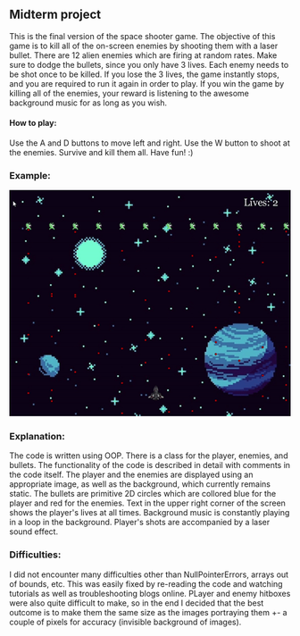 ## Midterm project

This is the final version of the space shooter game. The objective of this game is to kill all of the on-screen enemies by shooting them with a laser bullet.
There are 12 alien enemies which are firing at random rates. Make sure to dodge the bullets, since you only have 3 lives. Each enemy needs to be shot once to be killed.
If you lose the 3 lives, the game instantly stops, and you are required to run it again in order to play.
If you win the game by killing all of the enemies, your reward is listening to the awesome background music for as long as you wish.
#### How to play:
Use the A and D buttons to move left and right.
Use the W button to shoot at the enemies.
Survive and kill them all.
Have fun! :)

### Example:
![](space_s.gif)

### Explanation:
The code is written using OOP. There is a class for the player, enemies, and bullets. The functionality of the code is described in detail with comments
in the code itself. The player and the enemies are displayed using an appropriate image, as well as the background, which currently remains static. 
The bullets are primitive 2D circles which are collored blue for the player and red for the enemies. Text in the upper right corner of the screen shows the player's
lives at all times. Background music is constantly playing in a loop in the background. Player's shots are accompanied by a laser sound effect.

### Difficulties:
I did not encounter many difficulties other than NullPointerErrors, arrays out of bounds, etc. This was easily fixed by re-reading the code and watching tutorials as well as troubleshooting blogs online. PLayer and enemy hitboxes were also quite difficult to make, so in the end I decided that the best outcome is to make them the same size as the images portraying them +- a couple of pixels for accuracy (invisible background of images).


